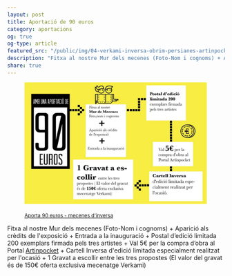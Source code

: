 ```yaml
---
layout: post
title: Aportació de 90 euros
category: aportacions
og: true
og-type: article
featured_src: "/public/img/04-verkami-inversa-obrim-persianes-artinpocket-90euros.jpg"
description: "Fitxa al nostre Mur dels mecenes (Foto-Nom i cognoms) + Aparició als crèdits de l'exposició + Entrada a la inauguració + Postal d’edició limitada 200 exemplars firmada pels tres artistes + Val 5€ per la compra d’obra al Portal Artinpocket + Cartell Inversa d'edició limitada especialment realitzat per l'ocasió + 1 Gravat a escollir entre les tres propostes (El valor del gravat és de 150€ oferta exclusiva mecenatge Verkami)"
share: true
---
```


<figure class="text-center">
	<img src="/public/img/04-verkami-inversa-obrim-persianes-artinpocket-90euros.jpg" alt="Aportació de 90 euros - mecenes d'inversa" title="Aportació de 90 euros - mecenes d'inversa">
	<figcaption>
		<p><small><i class="fa fa-credit-card"></i> <a href="http://www.verkami.com/projects/11057-inversa-obrim-persianes/contribute/select/72341/login" title="Aporta 90 euros - mecenes d'inversa">Aporta 90 euros - mecenes d'inversa</a></small></p>
	</figcaption>
</figure>

<!--more-->

Fitxa al nostre Mur dels mecenes (Foto-Nom i cognoms) + Aparició als crèdits de l'exposició + Entrada a la inauguració + Postal d’edició limitada 200 exemplars firmada pels tres artistes + Val 5€ per la compra d’obra al Portal [Artinpocket](http://www.artinpocekt.cat/) + Cartell Inversa d'edició limitada especialment realitzat per l'ocasió + 1 Gravat a escollir entre les tres propostes (El valor del gravat és de 150€ oferta exclusiva mecenatge Verkami) 